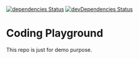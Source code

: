 [![dependencies Status](https://david-dm.org/marcobiedermann/playground/status.svg)](https://david-dm.org/marcobiedermann/playground) [![devDependencies Status](https://david-dm.org/marcobiedermann/playground/dev-status.svg)](https://david-dm.org/marcobiedermann/playground&type=dev)

# Coding Playground

This repo is just for demo purpose.
